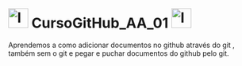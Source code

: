 
# <img src="https://ifatec.github.io/images/base/github.png" alt="Image" height="40" width="40" > CursoGitHub_AA_01 <img src="https://git-scm.com/images/logos/downloads/Git-Icon-1788C.png" alt="Image" height="40" width="40" >

Aprendemos a como adicionar documentos no github através do git , também sem o git e pegar e puchar documentos do github pelo git.
